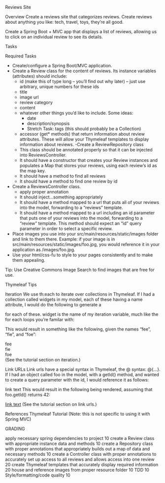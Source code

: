 Reviews Site

Overview
Create a reviews site that categorizes reviews. Create reviews about anything you like: tech, travel, toys, they’re all good.

Create a Spring Boot + MVC app that displays a list of reviews, allowing us to click on an individual review to see its details.

Tasks

Required Tasks
- Create/configure a Spring Boot/MVC application.
- Create a Review class for the content of reviews. Its instance variables (attributes) should include:
	- id (make this of type long – you’ll find out why later) – just use arbitrary, unique numbers for these ids
	- title
	- image url
	- review category
	- content
	- whatever other things you’d like to include. Some ideas:
		- date
		- description/synopsis
		- Stretch Task: tags (this should probably be a Collection)
	- accessor (get* methods) that return information about review attributes. These will allow your Thymeleaf templates to display information about reviews.
-Create a ReviewRepository class
	- This class should be annotated properly so that it can be injected into ReviewsController.
	- It should have a constructor that creates your Review instances and populates a Map that stores your reviews, using each review’s id as the map key.
	- It should have a method to find all reviews
	- It should have a method to find one review by id
- Create a ReviewsController class.
	- apply proper annotation
	- It should inject…something appropriately
	- It should have a method mapped to a url that puts all of your reviews into the model, forwarding to a “reviews” template.
	- It should have a method mapped to a url including an id parameter that puts one of your reviews into the model, forwarding to a “review” template. This method should expect an “id” query parameter in order to select a specific review.
- Place images you use into your src/main/resources/static/images folder and link to them there. Example: if your image is in src/main/resources/static/images/foo.jpg, you would reference it in your application as /images/foo.jpg.
- Use your html/css-fu to style to your pages consistently and to make them appealing.

Tip: Use Creative Commons Image Search to find images that are free for use.


Thymeleaf Tips

Iteration
We use th:each to iterate over collections in Thymeleaf. If I had a collection called widgets in my model, each of these having a name attribute, I would do the following to generate a <div> for each of these. widget is the name of my iteration variable, much like the for each loops you’re familar with:

<div th:each="widget: ${widgets}" th:text="${widget.name}" />

This would result in something like the following, given the names “fee”, “fie”, and “foe”:

<div>fee</div>
<div>fie</div>
<div>foe</div>
(See the tutorial section on iteration.)


Link URLs
Link urls have a special syntax in Thymeleaf, the @ syntax: @{...}. If I had an object called foo in the model, with a getId() method, and wanted to create a query parameter with the id, I would reference it as follows:

<a th:href="@{/doAThing(thingId=${foo.id})}">link text</a>
This would result in the following being rendered, assuming that foo.getId() returns 42:

<a href="/doAThing?thingId=42">link text</a>
(See the tutorial section on link urls.)

References
Thymeleaf Tutorial (Note: this is not specific to using it with Spring MVC)


GRADING

apply necessary spring dependencies to project	10
create a Review class with appropriate instance data and methods	10
create a Repository class with proper annotations that appropriately builds out a map of data and necessary methods	10
create a Controller class with proper annotations to accurately set up access to all reviews and allows access into one review	20
create Thymeleaf templates that accurately display required information	20
house and reference images from proper resource folder	10
TDD	10
Style/formatting/code quality	10